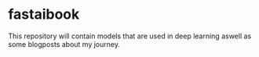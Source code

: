 # fastaibook
This repository will contain models that are used in deep learning aswell as some blogposts about my journey.
